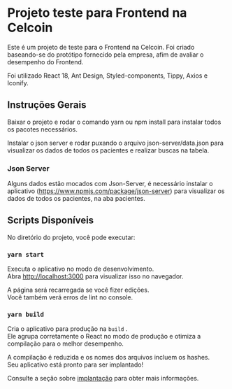 # Projeto teste para Frontend na Celcoin

Este é um projeto de teste para o Frontend na Celcoin. Foi criado baseando-se do protótipo fornecido pela empresa, afim de avaliar o desempenho do Frontend.

Foi utilizado React 18, Ant Design, Styled-components, Tippy, Axios e Iconify.
 
## Instruções Gerais
Baixar o projeto e rodar o comando yarn ou npm install para instalar todos os pacotes necessários.
 
Instalar o json server e rodar puxando o arquivo json-server/data.json para visualizar os dados de todos os pacientes e realizar buscas na tabela.
 
### Json Server
Alguns dados estão mocados com Json-Server, é necessário instalar o aplicativo (https://www.npmjs.com/package/json-server) para visualizar os dados de todos os pacientes, na aba pacientes.
 
## Scripts Disponíveis
 
No diretório do projeto, você pode executar:
### `yarn start`
 
Executa o aplicativo no modo de desenvolvimento.\
Abra [http://localhost:3000](http://localhost:3000) para visualizar isso no navegador.
 
A página será recarregada se você fizer edições.\
Você também verá erros de lint no console.
 
### `yarn build`
 
Cria o aplicativo para produção na `build` .\
Ele agrupa corretamente o React no modo de produção e otimiza a compilação para o melhor desempenho.
 
A compilação é reduzida e os nomes dos arquivos incluem os hashes.\
Seu aplicativo está pronto para ser implantado!
 
Consulte a seção sobre [implantação](https://facebook.github.io/create-react-app/docs/deployment) para obter mais informações.
 